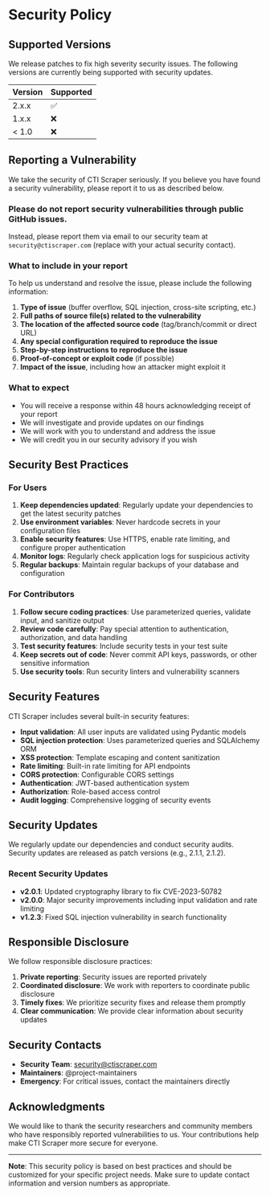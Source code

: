 # Security Policy

## Supported Versions

We release patches to fix high severity security issues. The following versions are currently being supported with security updates.

| Version | Supported          |
| ------- | ------------------ |
| 2.x.x   | :white_check_mark: |
| 1.x.x   | :x:                |
| < 1.0   | :x:                |

## Reporting a Vulnerability

We take the security of CTI Scraper seriously. If you believe you have found a security vulnerability, please report it to us as described below.

### **Please do not report security vulnerabilities through public GitHub issues.**

Instead, please report them via email to our security team at `security@ctiscraper.com` (replace with your actual security contact).

### What to include in your report

To help us understand and resolve the issue, please include the following information:

1. **Type of issue** (buffer overflow, SQL injection, cross-site scripting, etc.)
2. **Full paths of source file(s) related to the vulnerability**
3. **The location of the affected source code** (tag/branch/commit or direct URL)
4. **Any special configuration required to reproduce the issue**
5. **Step-by-step instructions to reproduce the issue**
6. **Proof-of-concept or exploit code** (if possible)
7. **Impact of the issue**, including how an attacker might exploit it

### What to expect

- You will receive a response within 48 hours acknowledging receipt of your report
- We will investigate and provide updates on our findings
- We will work with you to understand and address the issue
- We will credit you in our security advisory if you wish

## Security Best Practices

### For Users

1. **Keep dependencies updated**: Regularly update your dependencies to get the latest security patches
2. **Use environment variables**: Never hardcode secrets in your configuration files
3. **Enable security features**: Use HTTPS, enable rate limiting, and configure proper authentication
4. **Monitor logs**: Regularly check application logs for suspicious activity
5. **Regular backups**: Maintain regular backups of your database and configuration

### For Contributors

1. **Follow secure coding practices**: Use parameterized queries, validate input, and sanitize output
2. **Review code carefully**: Pay special attention to authentication, authorization, and data handling
3. **Test security features**: Include security tests in your test suite
4. **Keep secrets out of code**: Never commit API keys, passwords, or other sensitive information
5. **Use security tools**: Run security linters and vulnerability scanners

## Security Features

CTI Scraper includes several built-in security features:

- **Input validation**: All user inputs are validated using Pydantic models
- **SQL injection protection**: Uses parameterized queries and SQLAlchemy ORM
- **XSS protection**: Template escaping and content sanitization
- **Rate limiting**: Built-in rate limiting for API endpoints
- **CORS protection**: Configurable CORS settings
- **Authentication**: JWT-based authentication system
- **Authorization**: Role-based access control
- **Audit logging**: Comprehensive logging of security events

## Security Updates

We regularly update our dependencies and conduct security audits. Security updates are released as patch versions (e.g., 2.1.1, 2.1.2).

### Recent Security Updates

- **v2.0.1**: Updated cryptography library to fix CVE-2023-50782
- **v2.0.0**: Major security improvements including input validation and rate limiting
- **v1.2.3**: Fixed SQL injection vulnerability in search functionality

## Responsible Disclosure

We follow responsible disclosure practices:

1. **Private reporting**: Security issues are reported privately
2. **Coordinated disclosure**: We work with reporters to coordinate public disclosure
3. **Timely fixes**: We prioritize security fixes and release them promptly
4. **Clear communication**: We provide clear information about security updates

## Security Contacts

- **Security Team**: security@ctiscraper.com
- **Maintainers**: @project-maintainers
- **Emergency**: For critical issues, contact the maintainers directly

## Acknowledgments

We would like to thank the security researchers and community members who have responsibly reported vulnerabilities to us. Your contributions help make CTI Scraper more secure for everyone.

---

**Note**: This security policy is based on best practices and should be customized for your specific project needs. Make sure to update contact information and version numbers as appropriate.
